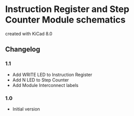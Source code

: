 # Instruction Register and Step Counter Module schematics

created with KiCad 8.0

## Changelog

### 1.1

* Add WRITE LED to Instruction Register
* Add N LED to Step Counter
* Add Module Interconnect labels

### 1.0

* Initial version
